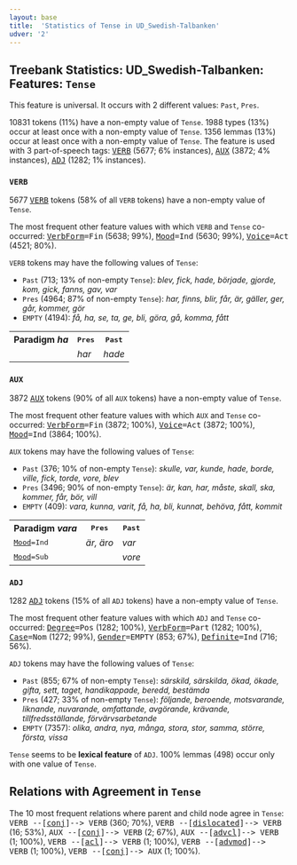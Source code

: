 ```yaml
---
layout: base
title:  'Statistics of Tense in UD_Swedish-Talbanken'
udver: '2'
---
```


## Treebank Statistics: UD_Swedish-Talbanken: Features: `Tense`

This feature is universal.
It occurs with 2 different values: `Past`, `Pres`.

10831 tokens (11%) have a non-empty value of `Tense`.
1988 types (13%) occur at least once with a non-empty value of `Tense`.
1356 lemmas (13%) occur at least once with a non-empty value of `Tense`.
The feature is used with 3 part-of-speech tags: <tt><a href="sv_talbanken-pos-VERB.html">VERB</a></tt> (5677; 6% instances), <tt><a href="sv_talbanken-pos-AUX.html">AUX</a></tt> (3872; 4% instances), <tt><a href="sv_talbanken-pos-ADJ.html">ADJ</a></tt> (1282; 1% instances).

### `VERB`

5677 <tt><a href="sv_talbanken-pos-VERB.html">VERB</a></tt> tokens (58% of all `VERB` tokens) have a non-empty value of `Tense`.

The most frequent other feature values with which `VERB` and `Tense` co-occurred: <tt><a href="sv_talbanken-feat-VerbForm.html">VerbForm</a></tt><tt>=Fin</tt> (5638; 99%), <tt><a href="sv_talbanken-feat-Mood.html">Mood</a></tt><tt>=Ind</tt> (5630; 99%), <tt><a href="sv_talbanken-feat-Voice.html">Voice</a></tt><tt>=Act</tt> (4521; 80%).

`VERB` tokens may have the following values of `Tense`:

* `Past` (713; 13% of non-empty `Tense`): <em>blev, fick, hade, började, gjorde, kom, gick, fanns, gav, var</em>
* `Pres` (4964; 87% of non-empty `Tense`): <em>har, finns, blir, får, är, gäller, ger, går, kommer, gör</em>
* `EMPTY` (4194): <em>få, ha, se, ta, ge, bli, göra, gå, komma, fått</em>

<table>
  <tr><th>Paradigm <i>ha</i></th><th><tt>Pres</tt></th><th><tt>Past</tt></th></tr>
  <tr><td><tt></tt></td><td><em>har</em></td><td><em>hade</em></td></tr>
</table>

### `AUX`

3872 <tt><a href="sv_talbanken-pos-AUX.html">AUX</a></tt> tokens (90% of all `AUX` tokens) have a non-empty value of `Tense`.

The most frequent other feature values with which `AUX` and `Tense` co-occurred: <tt><a href="sv_talbanken-feat-VerbForm.html">VerbForm</a></tt><tt>=Fin</tt> (3872; 100%), <tt><a href="sv_talbanken-feat-Voice.html">Voice</a></tt><tt>=Act</tt> (3872; 100%), <tt><a href="sv_talbanken-feat-Mood.html">Mood</a></tt><tt>=Ind</tt> (3864; 100%).

`AUX` tokens may have the following values of `Tense`:

* `Past` (376; 10% of non-empty `Tense`): <em>skulle, var, kunde, hade, borde, ville, fick, torde, vore, blev</em>
* `Pres` (3496; 90% of non-empty `Tense`): <em>är, kan, har, måste, skall, ska, kommer, får, bör, vill</em>
* `EMPTY` (409): <em>vara, kunna, varit, få, ha, bli, kunnat, behöva, fått, kommit</em>

<table>
  <tr><th>Paradigm <i>vara</i></th><th><tt>Pres</tt></th><th><tt>Past</tt></th></tr>
  <tr><td><tt><tt><a href="sv_talbanken-feat-Mood.html">Mood</a></tt><tt>=Ind</tt></tt></td><td><em>är, äro</em></td><td><em>var</em></td></tr>
  <tr><td><tt><tt><a href="sv_talbanken-feat-Mood.html">Mood</a></tt><tt>=Sub</tt></tt></td><td></td><td><em>vore</em></td></tr>
</table>

### `ADJ`

1282 <tt><a href="sv_talbanken-pos-ADJ.html">ADJ</a></tt> tokens (15% of all `ADJ` tokens) have a non-empty value of `Tense`.

The most frequent other feature values with which `ADJ` and `Tense` co-occurred: <tt><a href="sv_talbanken-feat-Degree.html">Degree</a></tt><tt>=Pos</tt> (1282; 100%), <tt><a href="sv_talbanken-feat-VerbForm.html">VerbForm</a></tt><tt>=Part</tt> (1282; 100%), <tt><a href="sv_talbanken-feat-Case.html">Case</a></tt><tt>=Nom</tt> (1272; 99%), <tt><a href="sv_talbanken-feat-Gender.html">Gender</a></tt><tt>=EMPTY</tt> (853; 67%), <tt><a href="sv_talbanken-feat-Definite.html">Definite</a></tt><tt>=Ind</tt> (716; 56%).

`ADJ` tokens may have the following values of `Tense`:

* `Past` (855; 67% of non-empty `Tense`): <em>särskild, särskilda, ökad, ökade, gifta, sett, taget, handikappade, beredd, bestämda</em>
* `Pres` (427; 33% of non-empty `Tense`): <em>följande, beroende, motsvarande, liknande, nuvarande, omfattande, avgörande, krävande, tillfredsställande, förvärvsarbetande</em>
* `EMPTY` (7357): <em>olika, andra, nya, många, stora, stor, samma, större, första, vissa</em>

`Tense` seems to be **lexical feature** of `ADJ`. 100% lemmas (498) occur only with one value of `Tense`.

## Relations with Agreement in `Tense`

The 10 most frequent relations where parent and child node agree in `Tense`:
<tt>VERB --[<tt><a href="sv_talbanken-dep-conj.html">conj</a></tt>]--> VERB</tt> (360; 70%),
<tt>VERB --[<tt><a href="sv_talbanken-dep-dislocated.html">dislocated</a></tt>]--> VERB</tt> (16; 53%),
<tt>AUX --[<tt><a href="sv_talbanken-dep-conj.html">conj</a></tt>]--> VERB</tt> (2; 67%),
<tt>AUX --[<tt><a href="sv_talbanken-dep-advcl.html">advcl</a></tt>]--> VERB</tt> (1; 100%),
<tt>VERB --[<tt><a href="sv_talbanken-dep-acl.html">acl</a></tt>]--> VERB</tt> (1; 100%),
<tt>VERB --[<tt><a href="sv_talbanken-dep-advmod.html">advmod</a></tt>]--> VERB</tt> (1; 100%),
<tt>VERB --[<tt><a href="sv_talbanken-dep-conj.html">conj</a></tt>]--> AUX</tt> (1; 100%).

